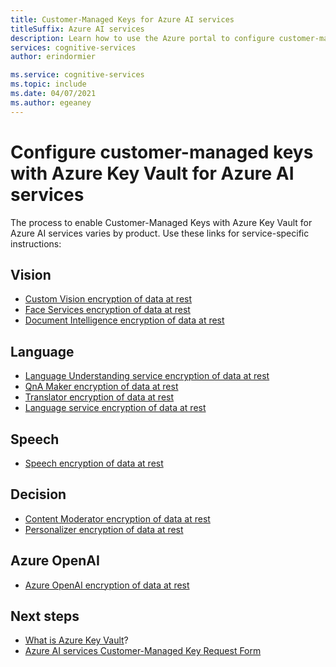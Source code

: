 ```yaml
---
title: Customer-Managed Keys for Azure AI services
titleSuffix: Azure AI services
description: Learn how to use the Azure portal to configure customer-managed keys with Azure Key Vault. Customer-managed keys enable you to create, rotate, disable, and revoke access controls.
services: cognitive-services
author: erindormier

ms.service: cognitive-services
ms.topic: include
ms.date: 04/07/2021
ms.author: egeaney
---
```


# Configure customer-managed keys with Azure Key Vault for Azure AI services

The process to enable Customer-Managed Keys with Azure Key Vault for Azure AI services varies by product. Use these links for service-specific instructions:

## Vision

* [Custom Vision encryption of data at rest](../custom-vision-service/encrypt-data-at-rest.md)
* [Face Services encryption of data at rest](../computer-vision/identity-encrypt-data-at-rest.md)
* [Document Intelligence encryption of data at rest](../../ai-services/document-intelligence/encrypt-data-at-rest.md)

## Language

* [Language Understanding service encryption of data at rest](../LUIS/encrypt-data-at-rest.md)
* [QnA Maker encryption of data at rest](../QnAMaker/encrypt-data-at-rest.md)
* [Translator encryption of data at rest](../translator/encrypt-data-at-rest.md)
* [Language service encryption of data at rest](../language-service/concepts/encryption-data-at-rest.md)

## Speech

* [Speech encryption of data at rest](../speech-service/speech-encryption-of-data-at-rest.md)

## Decision

* [Content Moderator encryption of data at rest](../Content-Moderator/encrypt-data-at-rest.md)
* [Personalizer encryption of data at rest](../personalizer/encrypt-data-at-rest.md)

## Azure OpenAI

* [Azure OpenAI encryption of data at rest](../openai/encrypt-data-at-rest.md)


## Next steps

* [What is Azure Key Vault](../../key-vault/general/overview.md)?
* [Azure AI services Customer-Managed Key Request Form](https://aka.ms/cogsvc-cmk)
